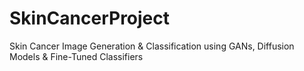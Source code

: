 # SkinCancerProject
Skin Cancer Image Generation &amp; Classification using GANs, Diffusion Models &amp; Fine-Tuned Classifiers
